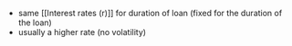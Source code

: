 - same [[Interest rates (r)]] for duration of loan (fixed for the duration of the loan)
- usually a higher rate (no volatility)
